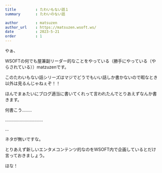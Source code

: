 ```yaml
---
title         : たわいもない話１
summary       : たわいのない話

author        : matsuzen
author_url    : https://matsuzen.wsoft.ws/
date          : 2023-5-21
order         : 1
---
```

やぁ、

WSOFTの何でも屋兼副リーダー的なことをやっている（勝手にやっている（やらされている））matzuzenです。

このたわいもない話シリーズはマジでどうでもいい話しか書かないので暇なとき以外は見るんじゃねぇぞ！！

ほんでまぁたいにブログ適当に書いてくれって言われたんでとりあえずなんか書きます。

何書こう........

...............................

...

ネタが無いですな。

とりあえず新しいエンタメコンテンツ的なのをWSOFT内で企画しているとだけ言っておきましょう。

ほな！

